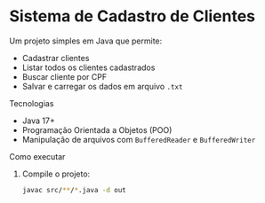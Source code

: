 # Sistema de Cadastro de Clientes

Um projeto simples em Java que permite:
- Cadastrar clientes
- Listar todos os clientes cadastrados
- Buscar cliente por CPF
- Salvar e carregar os dados em arquivo `.txt`

Tecnologias
- Java 17+
- Programação Orientada a Objetos (POO)
- Manipulação de arquivos com `BufferedReader` e `BufferedWriter`

Como executar
1. Compile o projeto:
   ```bash
   javac src/**/*.java -d out
